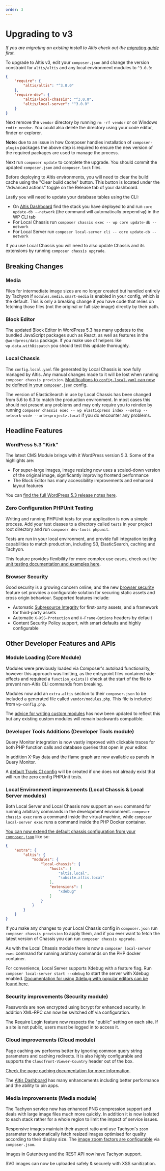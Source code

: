 ```yaml
---
order: 3
---
```


# Upgrading to v3

_If you are migrating an existing install to Altis check out the [migrating guide](../migrating/) first._

To upgrade to Altis v3, edit your `composer.json` and change the version constraint for `altis/altis` and any local environment
modules to `^3.0.0`:

```json
{
    "require": {
        "altis/altis": "^3.0.0"
    },
    "require-dev": {
        "altis/local-chassis": "^3.0.0",
        "altis/local-server": "^3.0.0"
    }
}
```

Next remove the `vendor` directory by running `rm -rf vendor` or on Windows `rmdir vendor`. You could also delete the directory
using your code editor, finder or explorer.

**Note:** due to an issue in how Composer handles installation of `composer-plugin` packages the above step is required to ensure
the new version of the required packages are used to manage the process.

Next run `composer update` to complete the upgrade. You should commit the updated `composer.json` and `composer.lock` files.

Before deploying to Altis environments, you will need to clear the build cache using the "Clear build cache" button. This button is
located under the "Advanced actions" toggle on the Release tab of your dashboard.

Lastly you will need to update your database tables using the CLI:

- On [Altis Dashboard](https://dashboard.altis-dxp.com/) find the stack you have deployed to and
  run `core update-db --network` (the command will automatically prepend `wp`) in the WP CLI tab
- For Local Chassis run `composer chassis exec -- wp core update-db --network`
- For Local Server run `composer local-server cli -- core update-db --network`

If you use Local Chassis you will need to also update Chassis and its extensions by running `composer chassis upgrade`.

## Breaking Changes

### Media

Files for intermediate image sizes are no longer created but handled entirely by Tachyon if `modules.media.smart-media` is enabled
in your config, which is the default. This is only a breaking change if you have code that relies on fetching those files (not the
original or full size image) directly by their path.

### Block Editor

The updated Block Editor in WordPress 5.3 has many updates to the bundled JavaScript packages such as React, as well as features in
the `@wordpress/data` package. If you make use of helpers like `wp.data.withDispatch` you should test this update thoroughly.

### Local Chassis

The `config.local.yaml` file generated by Local Chassis is now fully managed by Altis. Any manual changes made to it will be lost
when running `composer chassis provision`.
[Modifications to `config.local.yaml` can now be defined in your `composer.json` config](docs://local-chassis).

The version of ElasticSearch in use by Local Chassis has been changed from 5.6 to 6.3 to match the production environment. In most
cases this should not present any problems and may only require you to reindex by
running `composer chassis exec -- wp elasticpress index --setup --network-wide --url=<project>.local` if you do encounter any
problems.

## Headline Features

### WordPress 5.3 "Kirk"

The latest CMS Module brings with it WordPress version 5.3. Some of the highlights are:

- For super-large images, image resizing now uses a scaled-down version of the original image, significantly improving frontend
  performance
- The Block Editor has many accessibility improvements and enhanced layout features

You can [find the full WordPress 5.3 release notes here](https://wordpress.org/news/2019/11/kirk/).

### Zero Configuration PHPUnit Testing

Writing and running PHPUnit tests for your application is now a simple process. Add your test classes to a directory called `tests`
in your project root directory and run `composer dev-tools phpunit`.

Tests are run in your local environment, and provide full integration testing capabilities to match production, including S3,
ElasticSearch, caching and Tachyon.

This feature provides flexibility for more complex use cases, check out
the [unit testing documentation and examples here](docs://dev-tools/testing-with-phpunit.md).

### Browser Security

Good security is a growing concern online, and the new [browser security](docs://security/browser.md) feature set provides a
configurable solution for securing static assets and cross origin behaviour. Supported features include:

- Automatic [Subresource Integrity](https://developer.mozilla.org/en-US/docs/Web/Security/Subresource_Integrity) for first-party
  assets, and a framework for third-party assets
- Automatic `X-XSS-Protection` and `X-Frame-Options` headers by default
- Content Security Policy support, with smart defaults and highly configurable

## Other Developer Features and APIs

### Module Loading (Core Module)

Modules were previously loaded via Composer's autoload functionality, however this approach was limiting, as the entrypoint files
contained side-effects and required a `function_exists()` check at the start of the file to prevent non-Altis CLI commands from
breaking.

Modules now add an `extra.altis` section to their `composer.json` to be included a generated file called `vendor/modules.php`. This
file is included from `wp-config.php`.

The [advice for writing custom modules](docs://getting-started/custom-modules.md) has now been updated to reflect this but any
existing custom modules will remain backwards compatible.

### Developer Tools Additions (Developer Tools module)

Query Monitor integration is now vastly improved with clickable traces for both PHP function calls and database queries that open in
your editor.

In addition X-Ray data and the flame graph are now available as panels in Query Monitor.

A [default Travis CI config](docs://dev-tools/continuous-integration.md) will be created if one does not already exist that will run
the zero config PHPUnit tests.

### Local Environment improvements (Local Chassis & Local Server modules)

Both Local Server and Local Chassis now support an `exec` command for running arbitrary commands in the development
environment. `composer chassis exec` runs a command inside the virtual machine, while `composer local-server exec` runs a command
inside the PHP Docker container.

[You can now extend the default chassis configuration from your `composer.json`](docs://local-chassis/) like so:

```json
{
    "extra": {
        "altis": {
            "modules": {
                "local-chassis": {
                    "hosts": [
                        "altis.local",
                        "subsite.altis.local"
                    ],
                    "extensions": [
                        "xdebug"
                    ]
                }
            }
        }
    }
}
```

If you make any changes to your Local Chassis config in `composer.json` run `composer chassis provision` to apply them, and if you
ever want to fetch the latest version of Chassis you can run `composer chassis upgrade`.

As with the Local Chassis module there is now a `composer local-server exec` command for running arbitrary commands on the PHP
docker container.

For convenience, Local Server supports Xdebug with a feature flag. Run `composer local-server start --xdebug` to start the server
with Xdebug enabled. [Documentation for using Xdebug with popular editors can be found here](docs://local-server/php-debugging.md).

### Security improvements (Security module)

Passwords are now encrypted using bcrypt for enhanced security. In addition XML-RPC can now be switched off via configuration.

The Require Login feature now respects the "public" setting on each site. If a site is not public, users must be logged in to access
it.

### Cloud improvements (Cloud module)

Page caching ow performs better by ignoring common query string parameters and caching redirects. It is also highly
configurable and supports the `Cloudfront-Viewer-Country` header out of the box.

[Check the page caching documentation for more information](docs://cloud/page-caching.md).

The [Altis Dashboard](https://dashboard.altis-dxp.com/) has many enhancements including better performance and the ability to pin
apps.

### Media improvements (Media module)

The Tachyon service now has enhanced PNG compression support and deals with large image files much more quickly. In addition it is
now isolated to each stack rather for a whole region to limit the impact of service issues.

Responsive images maintain their aspect ratio and use Tachyon's `zoom` parameter to automatically fetch resized images optimised for
quality according to their display size. The [image zoom factors are configurable](docs://media/dynamic-images.md)
via `composer.json`.

Images in Gutenberg and the REST API now have Tachyon support.

SVG images can now be uploaded safely & securely with XSS sanitization.
